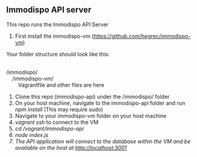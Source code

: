 <h2>Immodispo API server</h2>

This repo runs the Immodispo API Server



1. First install the immodispo-vm (<a href="https://github.com/hegrec/immodispo-vm">https://github.com/hegrec/immodispo-vm</a>)


Your folder structure should look like this:
<br><br>
<div>/immodispo/</div>
<div>&nbsp;&nbsp;&nbsp;&nbsp;/immodispo-vm/</div>
<div>&nbsp;&nbsp;&nbsp;&nbsp;&nbsp;&nbsp;&nbsp;&nbsp;Vagrantfile and other files are here</div>



1. Clone this repo (immodispo-api) under the /immodispo/ folder
2. On your host machine, navigate to the immodispo-api folder and run <i>npm install</i> (This may require sudo)
1. Navigate to your immodispo-vm folder on your host machine
2. <i>vagrant ssh</i> to connect to the VM
3. <i>cd /vagrant/immodispo-api<i>
4. <i>node index.js</i>
5. The API application will connect to the database within the VM and be available on the host at <a href="http://localhost:3001">http://localhost:3001</a>